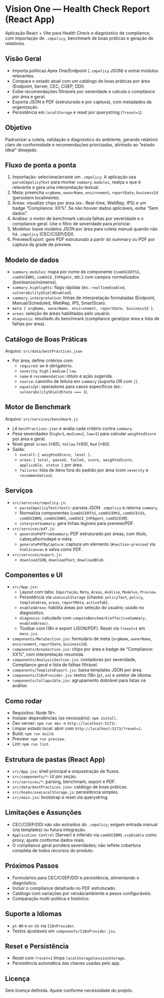 # Vision One — Health Check Report (React App)

Aplicação React + Vite para Health Check e diagnóstico de compliance, com importação de `.cmpolicy`, benchmark de boas práticas e geração de relatórios.

## Visão Geral
- Importa políticas Apex One/Endpoint (`.cmpolicy` JSON) e extrai módulos relevantes.
- Compara o estado atual com um catálogo de boas práticas por área (Endpoint, Server, CEC, CGEP, DDI).
- Exibe recomendações filtráveis por severidade e calcula o compliance por área e geral.
- Exporta JSON e PDF (estruturado e por captura), com metadados da organização.
- Persistência em `localStorage` e reset por querystring (`?reset=1`).

## Objetivo
Padronizar a coleta, validação e diagnóstico do ambiente, gerando relatório claro de conformidade e recomendações priorizadas, alinhado ao “estado ideal” desejado.

## Fluxo de ponta a ponta
1. Importação: selecione/arraste um `.cmpolicy`. A aplicação usa `parseCmpolicyText` para montar `summary.modules`, realça o que é relevante e gera uma interpretação textual.
2. Meta: preencha `orgName`, `ownerName`, `environment`, `reportDate`, `businessId` (persistem localmente).
3. Áreas: visualize chips por área (ex.: Real-time, WebRep, IPS) e um badge “Compliance: XX%”. Se não houver dados aplicáveis, exibe “Sem dados”.
4. Análise: o motor de benchmark calcula falhas por severidade e o compliance geral. Use o filtro de severidade para priorizar.
5. Modelos: baixe modelos JSON por área para coleta manual quando não há `.cmpolicy` (CEC/CGEP/DDI).
6. Preview/Export: gere PDF estruturado a partir do summary ou PDF por captura da grade de preview.

## Modelo de dados
- `summary.modules`: mapa por nome de componente (`comOSCERTSS`, `comOSCEWRS`, `comOSCE_IVPAgent`, etc.) com campos normalizados (booleanos/números).
- `summary.highlights`: flags rápidas (ex.: `realTimeEnabled`, `vulnerabilityShieldEnabled`).
- `summary.interpretation`: linhas de interpretação formatadas (Endpoint, Manual/Scheduled, WebRep, IPS, SmartScan).
- `meta`: `{ orgName, ownerName, environment, reportDate, businessId }`.
- `areas`: seleção de áreas habilitadas pelo usuário.
- `diagnosis`: resultado do benchmark (compliance geral/por área e lista de falhas por área).

## Catálogo de Boas Práticas
Arquivo: `src/data/bestPractices.json`
- Por área, define critérios com:
  - `required`: se é obrigatório.
  - `severity`: `high` | `medium` | `low`.
  - `name` e `recommendation`: rótulo e ação sugerida.
  - `source`: caminho de leitura em `summary` (suporta OR com `|`).
  - `equals`/`gt`: operadores para casos específicos (ex.: `vulnerabilityShieldState === 1`).

## Motor de Benchmark
Arquivo: `src/services/benchmark.js`
- Lê `bestPractices.json` e avalia cada critério contra `summary`.
- Pesa severidades (`high=3`, `medium=2`, `low=1`) para calcular `weightedScore` por área e geral.
- Nível geral: `Green` (≥85), `Yellow` (≥60), `Red` (<60).
- Saída:
  - `overall`: `{ weightedScore, level }`.
  - `areas`: `{ total, passed, failed, score, weightedScore, applicable, status }` por área.
  - `failures`: lista de itens fora do padrão por área (com `severity` e `recommendation`).

## Serviços
- `src/services/cmpolicy.js`:
  - `parseCmpolicyText(text)`: parseia JSON `.cmpolicy` e retorna `summary`.
  - Normaliza componentes (`comOSCERTSS`, `comOSCEMSS`, `comOSCESSS`, `comOSCEBMS`, `comOSCEWRS`, `comOSCE_IVPAgent`, `comOSCESM`).
  - `interpretSummary`: gera linhas legíveis para preview/PDF.
- `src/services/pdf.js`:
  - `generatePdfFromSummary`: PDF estruturado por áreas, com título, cabeçalho/rodapé e meta.
  - `generatePdfByCapture`: captura um elemento (`#section-preview`) via `html2canvas` e salva como PDF.
- `src/services/export.js`:
  - `downloadJSON`, `downloadText`, `downloadBlob`.

## Componentes e UI
- `src/App.jsx`:
  - Layout com tabs: `Importação`, `Meta`, `Áreas`, `Análise`, `Modelos`, `Preview`.
  - Persistência via `useLocalStorage` (chaves: `policyText`, `policy`, `templateArea`, `areas`, `reportMeta`, `activeTab`).
  - `enabledAreas`: habilita áreas por seleção do usuário; usado no diagnóstico.
  - `diagnosis`: calculado com `computeBenchmark(effectiveSummary, enabledAreas)`.
  - Toolbar com i18n e export (JSON/PDF). Reset via `?reset=1` em `main.jsx`.
- `components/MetaSection.jsx`: formulário de meta (`orgName`, `ownerName`, `environment`, `reportDate`, `businessId`).
- `components/AreaSection.jsx`: chips por área e badge de “Compliance: XX%”, com interpretação resumida.
- `components/AnalysisSection.jsx`: contadores por severidade, Compliance geral e lista de falhas filtrável.
- `components/TemplateExport.jsx`: baixa templates JSON por área.
- `components/I18nProvider.jsx`: textos i18n (`pt`, `en`) e seletor de idioma.
- `components/Collapsible.jsx`: agrupamento dobrável para listas na análise.

## Como rodar
- Requisitos: Node 18+.
- Instalar dependências (se necessário): `npm install`.
- Dev server: `npm run dev` → `http://localhost:5173/`.
- Limpar estado local: abrir com `http://localhost:5173/?reset=1`.
- Build: `npm run build`.
- Preview: `npm run preview`.
- Lint: `npm run lint`.

## Estrutura de pastas (React App)
- `src/App.jsx`: shell principal e orquestração de fluxos.
- `src/components/*`: UI por seção.
- `src/services/*`: parsing, benchmark, export e PDF.
- `src/data/bestPractices.json`: catálogo de boas práticas.
- `src/hooks/useLocalStorage.js`: persistência simples.
- `src/main.jsx`: bootstrap e reset via querystring.

## Limitações e Assunções
- CEC/CGEP/DDI não são extraídos do `.cmpolicy`; exigem entrada manual (via templates) ou futura integração.
- `Application Control` (Server) é inferido via `comOSCEBMS.srpEnable` como proxy; ajuste conforme dados reais.
- O compliance geral pondera severidades; não reflete cobertura completa de todos recursos do produto.

## Próximos Passos
- Formulários para CEC/CGEP/DDI e persistência, alimentando o diagnóstico.
- Incluir o compliance detalhado no PDF estruturado.
- Catálogo com variações por versão/ambiente e pesos configuráveis.
- Comparação multi-política e histórico.

## Suporte a Idiomas
- `pt-BR` e `en-US` via `I18nProvider`.
- Textos ajustáveis em `components/I18nProvider.jsx`.

## Reset e Persistência
- Reset com `?reset=1` limpa `localStorage`/`sessionStorage`.
- Persistência automática das chaves usadas pelo app.

## Licença
Sem licença definida. Ajuste conforme necessidade do projeto.
